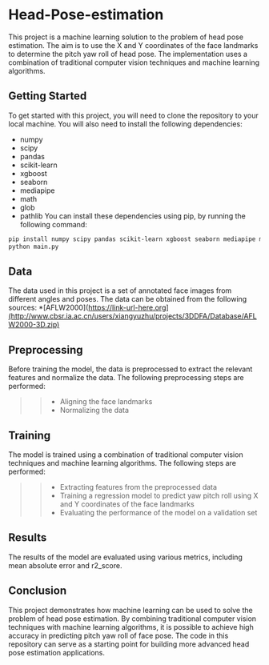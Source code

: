 # Head-Pose-estimation
This project is a machine learning solution to the problem of head pose estimation. The aim is to use the X and Y coordinates of the face landmarks to determine the pitch yaw roll of head pose. The implementation uses a combination of traditional computer vision techniques and machine learning algorithms.
## Getting Started
To get started with this project, you will need to clone the repository to your local machine. You will also need to install the following dependencies:
- numpy
- scipy
- pandas
- scikit-learn
- xgboost
- seaborn
- mediapipe
- math 
- glob 
- pathlib
You can install these dependencies using pip, by running the following command:
```sh
pip install numpy scipy pandas scikit-learn xgboost seaborn mediapipe math glob pathlib
python main.py
```
## Data
The data used in this project is a set of annotated face images from different angles and poses. The data can be obtained from the following sources:
*[AFLW2000](https://link-url-here.org](http://www.cbsr.ia.ac.cn/users/xiangyuzhu/projects/3DDFA/Database/AFLW2000-3D.zip)
## Preprocessing
Before training the model, the data is preprocessed to extract the relevant features and normalize the data. The following preprocessing steps are performed:

>>- Aligning the face landmarks
>>- Normalizing the data
  
## Training
The model is trained using a combination of traditional computer vision techniques and machine learning algorithms. The following steps are performed:

>>- Extracting features from the preprocessed data
>>- Training a regression model to predict yaw pitch roll using X and Y coordinates of the face landmarks
>>- Evaluating the performance of the model on a validation set
  
## Results
The results of the model are evaluated using various metrics, including mean absolute error and r2_score.

## Conclusion
This project demonstrates how machine learning can be used to solve the problem of head pose estimation. By combining traditional computer vision techniques with machine learning algorithms, it is possible to achieve high accuracy in predicting pitch yaw roll of face pose. The code in this repository can serve as a starting point for building more advanced head pose estimation applications.
